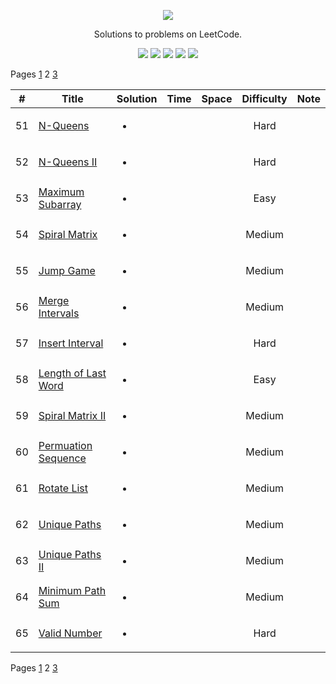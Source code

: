 [CopyrightLicense]:https://github.com/RyanFehr/LeetCode/blob/master/LICENSE
<p align="center">
	<a href="https://leetcode.com/rfehr/"><img src="https://discuss.leetcode.com/assets/uploads/system/site-logo.png?v=qgb1lp804jg" ></a>
</p>
<p align="center">
    Solutions to problems on LeetCode.
</p>
<p align="center">
	<img src="https://img.shields.io/badge/Solved-29/665-blue.svg">
    <img src="https://img.shields.io/badge/Easy-19-brightgreen.svg">
    <img src="https://img.shields.io/badge/Medium-10-yellow.svg">
    <img src="https://img.shields.io/badge/Hard-0-red.svg">
	<img src="https://img.shields.io/badge/Language-Java-orange.svg">
</p>

Pages [1](https://github.com/RyanFehr/LeetCode/blob/master/README.md) 2 [3](https://github.com/RyanFehr/LeetCode/blob/master/indexing/page3.md)

| #  | Title           |  Solution       |  Time           | Space           | Difficulty    | Note
-----|---------------- |:---------------:| --------------- | --------------- |:-------------:| -----
| 51 |[N-Queens](https://leetcode.com/problems/n-queens/description/)| <ul><li></li><ul> | | | Hard | ||
| 52 |[N-Queens II](https://leetcode.com/problems/n-queens-ii/description/)| <ul><li></li><ul> | | | Hard | ||
| 53 |[Maximum Subarray](https://leetcode.com/problems/maximum-subarray/description/)| <ul><li></li><ul> | | | Easy | ||
| 54 |[Spiral Matrix](https://leetcode.com/problems/spiral-matrix/description/)| <ul><li></li><ul> | | | Medium | ||
| 55 |[Jump Game](https://leetcode.com/problems/jump-game/description/)| <ul><li></li><ul> | | | Medium | ||
| 56 |[Merge Intervals](https://leetcode.com/problems/merge-intervals/description/)| <ul><li></li><ul> | | | Medium | ||
| 57 |[Insert Interval](https://leetcode.com/problems/insert-interval/description/)| <ul><li></li><ul> | | | Hard | ||
| 58 |[Length of Last Word](https://leetcode.com/problems/length-of-last-word/description/)| <ul><li></li><ul> | | | Easy | ||
| 59 |[Spiral Matrix II](https://leetcode.com/problems/spiral-matrix-ii/description/)| <ul><li></li><ul> | | | Medium | ||
| 60 |[Permuation Sequence](https://leetcode.com/problems/permutation-sequence/description/)| <ul><li></li><ul> | | | Medium | ||
| 61 |[Rotate List](https://leetcode.com/problems/rotate-list/description/)| <ul><li></li><ul> | | | Medium | ||
| 62 |[Unique Paths](https://leetcode.com/problems/unique-paths/description/)| <ul><li></li><ul> | | | Medium | ||
| 63 |[Unique Paths II](https://leetcode.com/problems/unique-paths-ii/description/)| <ul><li></li><ul> | | | Medium | ||
| 64 |[Minimum Path Sum](https://leetcode.com/problems/minimum-path-sum/description/)| <ul><li></li><ul> | | | Medium | ||
| 65 |[Valid Number](https://leetcode.com/problems/valid-number/description/)| <ul><li></li><ul> | | | Hard | ||

Pages [1](https://github.com/RyanFehr/LeetCode/blob/master/README.md) 2 [3](https://github.com/RyanFehr/LeetCode/blob/master/indexing/page3.md)